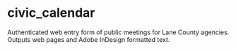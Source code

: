# civic_calendar

Authenticated web entry form of public meetings for Lane County agencies. Outputs web pages and Adobe InDesign formatted text.
